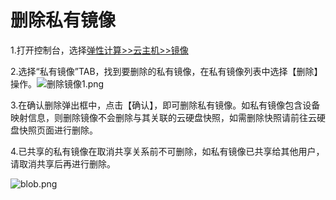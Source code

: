 # **删除私有镜像**

1.打开控制台，选择[弹性计算>>云主机>>镜像](http://console.jdcloud.com/host/image/list "弹性计算>>云主机>>镜像")

2.选择“私有镜像”TAB，找到要删除的私有镜像，在私有镜像列表中选择【删除】操作。![删除镜像1.png](https://img1.jcloudcs.com/cms/cc9a2aeb-b6fa-4587-89c3-b801036a97b420171207161824.png)

3.在确认删除弹出框中，点击【确认】，即可删除私有镜像。如私有镜像包含设备映射信息，则删除镜像不会删除与其关联的云硬盘快照，如需删除快照请前往云硬盘快照页面进行删除。

4.已共享的私有镜像在取消共享关系前不可删除，如私有镜像已共享给其他用户，请取消共享后再进行删除。

![blob.png](https://img1.jcloudcs.com/cms/3ace8d19-77f2-479e-8938-231aee19c16e20180322222721.png)